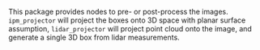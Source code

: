 This package provides nodes to pre- or post-process the images. `ipm_projector` will project the boxes onto 3D space with planar surface assumption, `lidar_projector` will project point cloud onto the image, and generate a single 3D box from lidar measurements.
